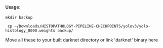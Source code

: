 #### Usage:

 ``mkdir backup``
 
`` cp ~/Downloads/HISTOPATHOLOGY-PIPELINE-CHECKPOINTS/yolov3/yolo-histology_8000.weights backup/``
 
 
 Move all these to your built darknet directory or link 'darknet' binary here
 
 
 
 

